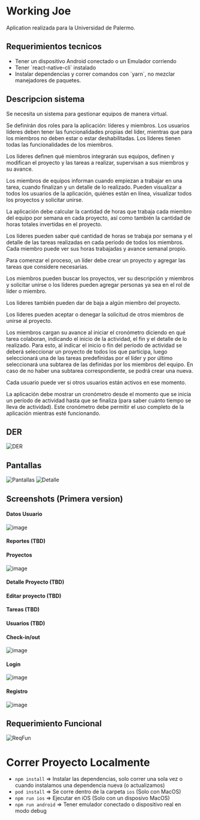 # Working Joe

Aplication realizada para la Universidad de Palermo.

## Requerimientos tecnicos
* Tener un dispositivo Android conectado o un Emulador corriendo
* Tener ´react-native-cli´ instalado
* Instalar dependencias y correr comandos con ´yarn´, no mezclar manejadores de paquetes. 

## Descripcion sistema
Se necesita un sistema para gestionar equipos de manera virtual.

Se definirán dos roles para la aplicación: líderes y miembros. Los usuarios líderes deben tener las funcionalidades propias del líder, mientras que para los miembros no deben estar o estar deshabilitadas. Los líderes tienen todas las funcionalidades de los miembros.

Los líderes definen qué miembros integrarán sus equipos, definen y modifican el proyecto y las tareas a realizar, supervisan a sus miembros y su avance.

Los miembros de equipos informan cuando empiezan a trabajar en una tarea, cuando finalizan y un detalle de lo realizado. Pueden visualizar a todos los usuarios de la aplicación, quiénes están en línea, visualizar todos los proyectos y solicitar unirse.

La aplicación debe calcular la cantidad de horas que trabaja cada miembro del equipo por semana en cada proyecto, así como también la cantidad de horas totales invertidas en el proyecto. 

Los líderes pueden saber qué cantidad de horas se trabaja por semana y el detalle de las tareas realizadas en cada período de todos los miembros. Cada miembro puede ver sus horas trabajadas y avance semanal propio. 

Para comenzar el proceso, un líder debe crear un proyecto y agregar las tareas que considere necesarias. 

Los miembros pueden buscar los proyectos, ver su descripción y miembros  y solicitar unirse o los líderes pueden agregar personas ya sea en el rol de líder o miembro.

Los líderes también pueden dar de baja a algún miembro del proyecto.

Los líderes pueden aceptar o denegar la solicitud de otros miembros de unirse al proyecto. 

Los miembros cargan su avance al iniciar el cronómetro diciendo en qué tarea colaboran, indicando el inicio de la actividad, el fin y el detalle de lo realizado. Para esto, al indicar el inicio o fin del período de actividad se deberá seleccionar un proyecto de todos los que participa, luego seleccionará una de las tareas predefinidas por el líder y por último seleccionará una subtarea de las definidas por los miembros del equipo. En caso de no haber una subtarea correspondiente, se podrá crear una nueva. 

Cada usuario puede ver si otros usuarios están activos en ese momento. 

La aplicación debe mostrar un cronómetro desde el momento que se inicia un período de actividad hasta que se finaliza (para saber cuánto tiempo se lleva de actividad). Este cronómetro debe permitir el uso completo de la aplicación mientras esté funcionando. 

## DER
![DER](./assets/documentationImages/DER.JPG)

## Pantallas
![Pantallas](./assets/documentationImages/Pantallas.JPG)
![Detalle](./assets/documentationImages/Detalle.JPG)

## Screenshots (Primera version)
#### Datos Usuario
![image](https://user-images.githubusercontent.com/32619895/137207652-1c8e6c50-95e6-43ef-8b3b-5bccd9c66f3c.png)
#### Reportes (TBD)
#### Proyectos
![image](https://user-images.githubusercontent.com/32619895/137207717-bb914c2c-13c0-41c3-a8c1-cae4a9e28c84.png)
#### Detalle Proyecto (TBD)
#### Editar proyecto (TBD)
#### Tareas (TBD)
#### Usuarios (TBD)
#### Check-in/out
![image](https://user-images.githubusercontent.com/32619895/137207801-4cfe5cb7-4fa0-4975-913e-791dbfdd46e0.png)
#### Login
![image](https://user-images.githubusercontent.com/32619895/137207858-bae494db-9e7c-4a78-97e3-f20510ed80b8.png)
#### Registro
![image](https://user-images.githubusercontent.com/32619895/137207886-4a570cad-beb6-499f-b28a-fde7d0f10160.png)

## Requerimiento Funcional
![ReqFun](./assets/documentationImages/ReqFuncional.JPG)

# Correr Proyecto Localmente

* `npm install` => Instalar las dependencias, solo correr una sola vez o cuando instalamos una dependencia nueva (o actualizamos)
* `pod install` => Se corre dentro de la carpeta `ios` (Solo con MacOS)
* `npm run ios` => Ejecutar en iOS (Solo con un disposivo MacOS)
* `npm run android` => Tener emulador conectado o dispositivo real en modo debug
